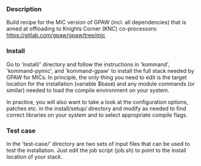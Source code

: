 ### Description

Build recipe for the MIC version of GPAW (incl. all dependencies) that is
aimed at offloading to Knights Corner (KNC) co-processors:
https://gitlab.com/gpaw/gpaw/tree/mic


### Install

Go to 'install/' directory and follow the instructions in 'kommand',
'kommand-pymic', and 'kommand-gpaw' to install the full stack needed by
GPAW for MICs. In principle, the only thing you need to edit is the target
location for the installation (variable $base) and any module commands (or
similar) needed to load the compile environment on your system.

In practice, you will also want to take a look at the configuration options,
patches etc. in the install/setup/ directory and modify as needed to find
correct libraries on your system and to select appropriate compile flags.


### Test case

In the 'test-case/' directory are two sets of input files that can be used
to test the installation. Just edit the job script (job.sh) to point to the
install location of your stack.

